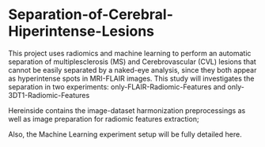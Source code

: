 # Separation-of-Cerebral-Hiperintense-Lesions

This project uses radiomics and machine learning to perform an automatic separation of multiplesclerosis (MS) and Cerebrovascular (CVL) lesions that cannot be 
easily separated by a naked-eye analysis, since they both appear as hyperintense spots in MRI-FLAIR images. This study will investigates the separation
in two experiments: only-FLAIR-Radiomic-Features and only-3DT1-Radiomic-Features   

Hereinside contains the image-dataset harmonization preprocessings as well as image preparation for radiomic features extraction;

Also, the Machine Learning experiment setup will be fully detailed here.
